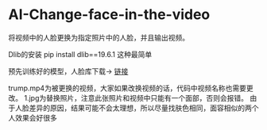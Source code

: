 # AI-Change-face-in-the-video
将视频中的人脸更换为指定照片中的人脸，并且输出视频。

Dlib的安装  pip install dlib==19.6.1  这种最简单

预先训练好的模型，人脸库下载-> <a href="http://sourceforge.net/projects/dclib/files/dlib/v18.10/shape_predictor_68_face_landmarks.dat.bz2
">链接</a>

trump.mp4为被更换的视频，大家如果改换视频的话，代码中视频名称也需要更改。
1.jpg为替换照片，注意此张照片和视频中只能有一个面部，否则会报错。
由于人脸差异的原因，结果可能不会太理想，所以尽量找肤色相同，面容相似的两个人效果会好很多
